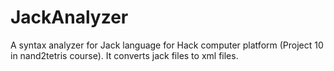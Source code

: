 # JackAnalyzer
A syntax analyzer for Jack language for Hack computer platform (Project 10 in nand2tetris course).
It converts jack files to xml files.
